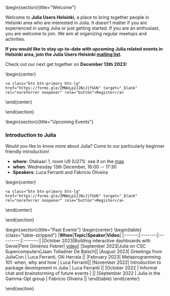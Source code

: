 <!-- =============================
     ABOUT
    ============================== -->

\begin{section}{title="Welcome"}

Welcome to **Julia Users Helsinki**, a place to bring together people in Helsinki area who are interested in Julia. It doesn't matter if you are experienced in using Julia or just getting started. If you are an enthusiast, you are welcome to join. We aim at organizing regular meetups and activities.

**If you would like to stay up-to-date with upcoming Julia related events in Helsinki area, join the Julia Users Helsinki [mailing list](https://groups.google.com/g/julia-users-helsinki).**

Check out our next get together on **December 13th 2023**!

\begin{center}
~~~
<a class="btn btn-primary btn-lg" href="https://forms.gle/ZMWeLp2JJNcJjfGU6" target="_blank" rel="noreferrer noopener" role="button">Register</a>
~~~

\end{center}

\end{section}


\begin{section}{title="Upcoming Events"}

### Introduction to Julia

Would you like to know more about Julia? Come to our particularly beginner friendly introduction!

- **where**: Otakaari 1, room U9 (U271). see it on the [map](https://usefulaaltomap.fi/#!/select/main-U271)
- **when**: Wednesday 13th December, 16:00 -- 17:30
- **Speakers**: Luca Ferranti and Fabricio Oliveira


\begin{center}
~~~
<a class="btn btn-primary btn-lg" href="https://forms.gle/ZMWeLp2JJNcJjfGU6" target="_blank" rel="noreferrer noopener" role="button">Register</a>
~~~

\end{center}


\end{section}

\begin{section}{title="Past Events"}
\begin{center}
\begin{table}{class="table-stripped"}
|**When**|**Topic**|**Speaker**|**Video**|
|:------:|:-------:|:---------:|:-------:|
|October 2023|Building interactive dashboards with Genie|Pere Giménez Febrer| [video](https://www.youtube.com/watch?v=31Bq-BOzqx4)|
|September 2023|Julia on CSC Supercomputers|Jaan Tolladner De Balsch||
|August 2023| Greetings from JuliaCon | Luca Ferranti, Olli Herrala ||
|February 2023| Metaprogramming 101: when, why and how | Luca Ferranti||
|November 2022| Introduction to package development in Julia | Luca Ferranti ||
|October 2022 | Informal chat and brainstorming of future events | ||
|September 2022 | Julia in the Gamma-Opt group | Fabricio Oliveira ||
\end{table}
\end{center}

\end{section}
